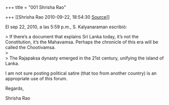 +++
title = "001 Shrisha Rao"

+++
[[Shrisha Rao	2010-09-22, 18:54:30 [Source](https://groups.google.com/g/bvparishat/c/qPnMLbN4zmU)]]



El sep 22, 2010, a las 5:59 p.m., S. Kalyanaraman escribió:

\> If there’s a document that explains Sri Lanka today, it’s not the Constitution, it’s the Mahavamsa. Perhaps the chronicle of this era will be called the Chootivamsa.  
\>  
\> The Rajapaksa dynasty emerged in the 21st century, unifying the island of Lanka.

I am not sure posting political satire (that too from another country) is an appropriate use of this forum.

Regards,

Shrisha Rao


